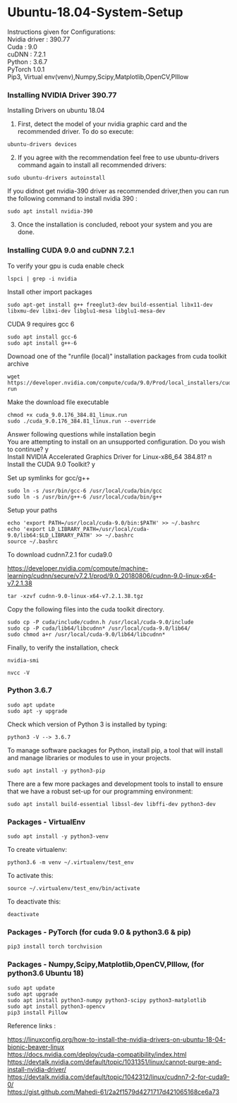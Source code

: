 # Ubuntu-18.04-System-Setup

Instructions given for Configurations:<br/>
Nvidia driver : 390.77<br/>
Cuda : 9.0<br/>
cuDNN : 7.2.1<br/>
Python : 3.6.7<br/>
PyTorch 1.0.1<br/>
Pip3, Virtual env(venv),Numpy,Scipy,Matplotlib,OpenCV,PIllow<br/>

###  Installing NVIDIA Driver 390.77

Installing Drivers on ubuntu 18.04<br/>

1. First, detect the model of your nvidia graphic card and the recommended driver. To do so execute:<br/>
```
ubuntu-drivers devices
```
2. If you agree with the recommendation feel free to use ubuntu-drivers command again to install all recommended drivers:<br/>
```
sudo ubuntu-drivers autoinstall
```
If you didnot get nvidia-390 driver as recommended driver,then you can run the following command to install nvidia 390 :
```
sudo apt install nvidia-390
```

3. Once the installation is concluded, reboot your system and you are done.<br/>



### Installing CUDA 9.0 and cuDNN 7.2.1 

To verify your gpu is cuda enable check<br/>
```
lspci | grep -i nvidia
```
Install other import packages<br/>
```
sudo apt-get install g++ freeglut3-dev build-essential libx11-dev libxmu-dev libxi-dev libglu1-mesa libglu1-mesa-dev
```
CUDA 9 requires gcc 6<br/>
```
sudo apt install gcc-6
sudo apt install g++-6
```
Downoad one of the "runfile (local)" installation packages from cuda toolkit archive
```
wget https://developer.nvidia.com/compute/cuda/9.0/Prod/local_installers/cuda_9.0.176_384.81_linux-run
```

Make the download file executable
```
chmod +x cuda_9.0.176_384.81_linux.run
sudo ./cuda_9.0.176_384.81_linux.run --override
```
Answer following questions while installation begin<br/>
You are attempting to install on an unsupported configuration. Do you wish to continue? y<br/>
Install NVIDIA Accelerated Graphics Driver for Linux-x86_64 384.81? n<br/>
Install the CUDA 9.0 Toolkit? y<br/>

Set up symlinks for gcc/g++<br/>
```
sudo ln -s /usr/bin/gcc-6 /usr/local/cuda/bin/gcc
sudo ln -s /usr/bin/g++-6 /usr/local/cuda/bin/g++
```
Setup your paths
```
echo 'export PATH=/usr/local/cuda-9.0/bin:$PATH' >> ~/.bashrc
echo 'export LD_LIBRARY_PATH=/usr/local/cuda-9.0/lib64:$LD_LIBRARY_PATH' >> ~/.bashrc
source ~/.bashrc
```

To download cudnn7.2.1 for cuda9.0

https://developer.nvidia.com/compute/machine-learning/cudnn/secure/v7.2.1/prod/9.0_20180806/cudnn-9.0-linux-x64-v7.2.1.38
```
tar -xzvf cudnn-9.0-linux-x64-v7.2.1.38.tgz
```

Copy the following files into the cuda toolkit directory.
```
sudo cp -P cuda/include/cudnn.h /usr/local/cuda-9.0/include
sudo cp -P cuda/lib64/libcudnn* /usr/local/cuda-9.0/lib64/
sudo chmod a+r /usr/local/cuda-9.0/lib64/libcudnn*
```

Finally, to verify the installation, check
```
nvidia-smi
```
```
nvcc -V
```


###  Python 3.6.7 
```
sudo apt update
sudo apt -y upgrade
```
Check which version of Python 3 is installed by typing:<br/>
```
python3 -V --> 3.6.7
``` 

To manage software packages for Python, install pip, a tool that will install and manage libraries or modules to use in your projects.<br/>
``` 
sudo apt install -y python3-pip
``` 
There are a few more packages and development tools to install to ensure that we have a robust set-up for our programming environment:
```
sudo apt install build-essential libssl-dev libffi-dev python3-dev
``` 

### Packages - VirtualEnv 
``` 
sudo apt install -y python3-venv
``` 
To create virtualenv:<br/>
``` 
python3.6 -m venv ~/.virtualenv/test_env
``` 
To activate this:
``` 
source ~/.virtualenv/test_env/bin/activate
``` 
To deactivate this:<br/>
``` 
deactivate
``` 

###  Packages - PyTorch (for cuda 9.0 & python3.6 & pip) 
``` 
pip3 install torch torchvision
``` 
### Packages - Numpy,Scipy,Matplotlib,OpenCV,PIllow, (for python3.6 Ubuntu 18) 
``` 
sudo apt update
sudo apt upgrade
sudo apt install python3-numpy python3-scipy python3-matplotlib
sudo apt install python3-opencv
pip3 install Pillow
``` 


Reference links :

https://linuxconfig.org/how-to-install-the-nvidia-drivers-on-ubuntu-18-04-bionic-beaver-linux<br/>
https://docs.nvidia.com/deploy/cuda-compatibility/index.html<br/>
https://devtalk.nvidia.com/default/topic/1031351/linux/cannot-purge-and-install-nvidia-driver/<br/>
https://devtalk.nvidia.com/default/topic/1042312/linux/cudnn7-2-for-cuda9-0/<br/>
https://gist.github.com/Mahedi-61/2a2f1579d4271717d421065168ce6a73<br/>

